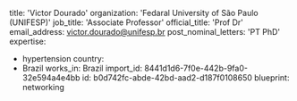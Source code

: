 title: 'Victor Dourado'
organization: 'Fedaral University of São Paulo (UNIFESP)'
job_title: 'Associate Professor'
official_title: 'Prof Dr'
email_address: victor.dourado@unifesp.br
post_nominal_letters: 'PT PhD'
expertise:
  - hypertension
country:
  - Brazil
works_in: Brazil
import_id: 8441d1d6-7f0e-442b-9fa0-32e594a4e4bb
id: b0d742fc-abde-42bd-aad2-d187f0108650
blueprint: networking
